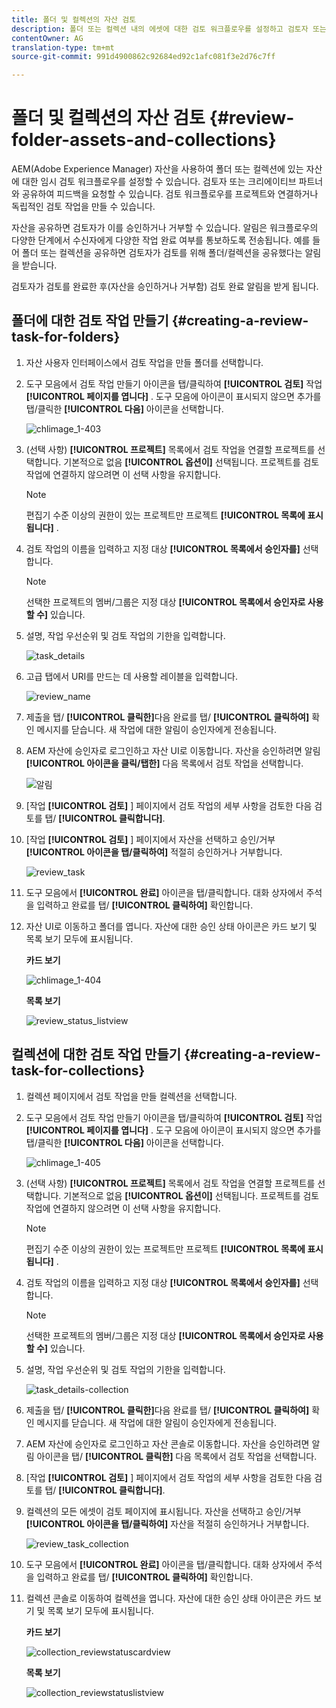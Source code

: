 ```yaml
---
title: 폴더 및 컬렉션의 자산 검토
description: 폴더 또는 컬렉션 내의 에셋에 대한 검토 워크플로우를 설정하고 검토자 또는 크리에이티브 파트너와 공유하여 피드백을 얻을 수 있습니다.
contentOwner: AG
translation-type: tm+mt
source-git-commit: 991d4900862c92684ed92c1afc081f3e2d76c7ff

---
```



# 폴더 및 컬렉션의 자산 검토 {#review-folder-assets-and-collections}

AEM(Adobe Experience Manager) 자산을 사용하여 폴더 또는 컬렉션에 있는 자산에 대한 임시 검토 워크플로우를 설정할 수 있습니다. 검토자 또는 크리에이티브 파트너와 공유하여 피드백을 요청할 수 있습니다. 검토 워크플로우를 프로젝트와 연결하거나 독립적인 검토 작업을 만들 수 있습니다.

자산을 공유하면 검토자가 이를 승인하거나 거부할 수 있습니다. 알림은 워크플로우의 다양한 단계에서 수신자에게 다양한 작업 완료 여부를 통보하도록 전송됩니다. 예를 들어 폴더 또는 컬렉션을 공유하면 검토자가 검토를 위해 폴더/컬렉션을 공유했다는 알림을 받습니다.

검토자가 검토를 완료한 후(자산을 승인하거나 거부함) 검토 완료 알림을 받게 됩니다.

## 폴더에 대한 검토 작업 만들기 {#creating-a-review-task-for-folders}

1. 자산 사용자 인터페이스에서 검토 작업을 만들 폴더를 선택합니다.
1. 도구 모음에서 검토 작업 만들기 아이콘을 탭/클릭하여 **[!UICONTROL 검토]** 작업 **[!UICONTROL 페이지를 엽니다]** . 도구 모음에 아이콘이 표시되지 않으면 추가를 탭/클릭한 **[!UICONTROL 다음]** 아이콘을 선택합니다.

   ![chlimage_1-403](assets/chlimage_1-403.png)

1. (선택 사항) **[!UICONTROL 프로젝트]** 목록에서 검토 작업을 연결할 프로젝트를 선택합니다. 기본적으로 없음 **[!UICONTROL 옵션이]** 선택됩니다. 프로젝트를 검토 작업에 연결하지 않으려면 이 선택 사항을 유지합니다.

   >[!NOTE]
   >
   >편집기 수준 이상의 권한이 있는 프로젝트만 프로젝트 **[!UICONTROL 목록에 표시됩니다]** .

1. 검토 작업의 이름을 입력하고 지정 대상 **[!UICONTROL 목록에서 승인자를]** 선택합니다.

   >[!NOTE]
   >
   >선택한 프로젝트의 멤버/그룹은 지정 대상 **[!UICONTROL 목록에서 승인자로 사용할 수]** 있습니다.

1. 설명, 작업 우선순위 및 검토 작업의 기한을 입력합니다.

   ![task_details](assets/task_details.png)

1. 고급 탭에서 URI를 만드는 데 사용할 레이블을 입력합니다.

   ![review_name](assets/review_name.png)

1. 제출을 탭/ **[!UICONTROL 클릭한]**&#x200B;다음 완료를 탭/ **[!UICONTROL 클릭하여]** 확인 메시지를 닫습니다. 새 작업에 대한 알림이 승인자에게 전송됩니다.
1. AEM 자산에 승인자로 로그인하고 자산 UI로 이동합니다. 자산을 승인하려면 알림 **[!UICONTROL 아이콘을 클릭/탭한]** 다음 목록에서 검토 작업을 선택합니다.

   ![알림](assets/notification.png)

1. [작업 **[!UICONTROL 검토]** ] 페이지에서 검토 작업의 세부 사항을 검토한 다음 검토를 탭/ **[!UICONTROL 클릭합니다]**.
1. [작업 **[!UICONTROL 검토]** ] 페이지에서 자산을 선택하고 승인/거부 **[!UICONTROL 아이콘을 탭/클릭하여]** 적절히 승인하거나 거부합니다.

   ![review_task](assets/review_task.png)

1. 도구 모음에서 **[!UICONTROL 완료]** 아이콘을 탭/클릭합니다. 대화 상자에서 주석을 입력하고 완료를 탭/ **[!UICONTROL 클릭하여]** 확인합니다.
1. 자산 UI로 이동하고 폴더를 엽니다. 자산에 대한 승인 상태 아이콘은 카드 보기 및 목록 보기 모두에 표시됩니다.

   **카드 보기**

   ![chlimage_1-404](assets/chlimage_1-404.png)

   **목록 보기**

   ![review_status_listview](assets/review_status_listview.png)

## 컬렉션에 대한 검토 작업 만들기 {#creating-a-review-task-for-collections}

1. 컬렉션 페이지에서 검토 작업을 만들 컬렉션을 선택합니다.
1. 도구 모음에서 검토 작업 만들기 아이콘을 탭/클릭하여 **[!UICONTROL 검토]** 작업 **[!UICONTROL 페이지를 엽니다]** . 도구 모음에 아이콘이 표시되지 않으면 추가를 탭/클릭한 **[!UICONTROL 다음]** 아이콘을 선택합니다.

   ![chlimage_1-405](assets/chlimage_1-405.png)

1. (선택 사항) **[!UICONTROL 프로젝트]** 목록에서 검토 작업을 연결할 프로젝트를 선택합니다. 기본적으로 없음 **[!UICONTROL 옵션이]** 선택됩니다. 프로젝트를 검토 작업에 연결하지 않으려면 이 선택 사항을 유지합니다.

   >[!NOTE]
   >
   >편집기 수준 이상의 권한이 있는 프로젝트만 프로젝트 **[!UICONTROL 목록에 표시됩니다]** .

1. 검토 작업의 이름을 입력하고 지정 대상 **[!UICONTROL 목록에서 승인자를]** 선택합니다.

   >[!NOTE]
   >
   >선택한 프로젝트의 멤버/그룹은 지정 대상 **[!UICONTROL 목록에서 승인자로 사용할 수]** 있습니다.

1. 설명, 작업 우선순위 및 검토 작업의 기한을 입력합니다.

   ![task_details-collection](assets/task_details-collection.png)

1. 제출을 탭/ **[!UICONTROL 클릭한]**&#x200B;다음 완료를 탭/ **[!UICONTROL 클릭하여]** 확인 메시지를 닫습니다. 새 작업에 대한 알림이 승인자에게 전송됩니다.
1. AEM 자산에 승인자로 로그인하고 자산 콘솔로 이동합니다. 자산을 승인하려면 알림 아이콘을 탭/ **[!UICONTROL 클릭한]** 다음 목록에서 검토 작업을 선택합니다.
1. [작업 **[!UICONTROL 검토]** ] 페이지에서 검토 작업의 세부 사항을 검토한 다음 검토를 탭/ **[!UICONTROL 클릭합니다]**.
1. 컬렉션의 모든 에셋이 검토 페이지에 표시됩니다. 자산을 선택하고 승인/거부 **[!UICONTROL 아이콘을 탭/클릭하여]** 자산을 적절히 승인하거나 거부합니다.

   ![review_task_collection](assets/review_task_collection.png)

1. 도구 모음에서 **[!UICONTROL 완료]** 아이콘을 탭/클릭합니다. 대화 상자에서 주석을 입력하고 완료를 탭/ **[!UICONTROL 클릭하여]** 확인합니다.
1. 컬렉션 콘솔로 이동하여 컬렉션을 엽니다. 자산에 대한 승인 상태 아이콘은 카드 보기 및 목록 보기 모두에 표시됩니다.

   **카드 보기**

   ![collection_reviewstatuscardview](assets/collection_reviewstatuscardview.png)

   **목록 보기**

   ![collection_reviewstatuslistview](assets/collection_reviewstatuslistview.png)

